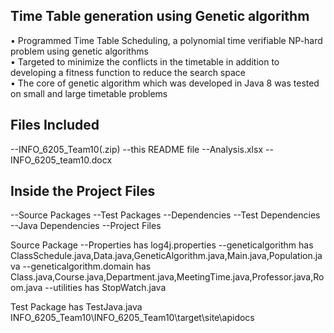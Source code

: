 ## Time Table generation using Genetic algorithm  

•	Programmed Time Table Scheduling, a polynomial time verifiable NP-hard problem using genetic algorithms <br/>
•	Targeted to minimize the conflicts in the timetable in addition to developing a fitness function to reduce the search space <br/>
•	The core of genetic algorithm which was developed in Java 8 was tested on small and large timetable problems <br/>


Files Included
------------------------
--INFO_6205_Team10(.zip)
--this README file
--Analysis.xlsx
--INFO_6205_team10.docx

Inside the Project Files
------------------------
 

--Source Packages
--Test Packages
--Dependencies
--Test Dependencies
--Java Dependencies
--Project Files

Source Package
--Properties has log4j.properties
--geneticalgorithm has ClassSchedule.java,Data.java,GeneticAlgorithm.java,Main.java,Population.java
--geneticalgorithm.domain has Class.java,Course.java,Department.java,MeetingTime.java,Professor.java,Room.java
--utilities has StopWatch.java

Test Package has TestJava.java INFO_6205_Team10\INFO_6205_Team10\target\site\apidocs 


